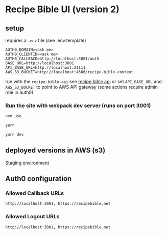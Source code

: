 # Recipe Bible UI (version 2)

## setup

requires a `.env` file (see .env.template)

```
AUTH0_DOMAIN=<ask me>
AUTH0_CLIENTID=<ask me>
AUTH0_CALLBACK=http://localhost:3001/auth
BASE_URL=http://localhost:3001
API_BASE_URL=http://localhost:21111
AWS_S3_BUCKET=http://localhost:4566/recipe-bible-content
```

run with the `recipe-bible-api` see [recipe bible api](https://github.com/alwaystudios/recipe-bible-api) or set `API_BASE_URL` and `AWS_S3_BUCKET` to point to AWS API gateway (some actions require admin role in auth0)

### Run the site with webpack dev server (runs on port 3001)

```bash
nvm use

yarn

yarn dev
```

## deployed versions in AWS (s3)

[Staging environment](http://recipe-bible.s3-website-eu-west-1.amazonaws.com/)

## Auth0 configuration

### Allowed Callback URLs

```
http://localhost:3001, https://recipebible.net
```

### Allowed Logout URLs

```
http://localhost:3001, https://recipebible.net
```
